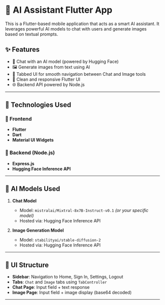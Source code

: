 # 🧠 AI Assistant Flutter App

This is a Flutter-based mobile application that acts as a smart AI assistant. It leverages powerful AI models to chat with users and generate images based on textual prompts.

## ✨ Features

- 💬 Chat with an AI model (powered by Hugging Face)
- 🖼️ Generate images from text using AI
- 🔀 Tabbed UI for smooth navigation between Chat and Image tools
- 📱 Clean and responsive Flutter UI
- 🌐 Backend API powered by Node.js

---

## 🚀 Technologies Used

### 🔧 Frontend
- **Flutter**
- **Dart**
- **Material UI Widgets**

### 🧠 Backend (Node.js)
- **Express.js**
- **Hugging Face Inference API**

---

## 🤖 AI Models Used

1. **Chat Model**  
   - Model: `mistralai/Mixtral-8x7B-Instruct-v0.1` *(or your specific model)*
   - Hosted via: Hugging Face Inference API

2. **Image Generation Model**  
   - Model: `stabilityai/stable-diffusion-2`
   - Hosted via: Hugging Face Inference API

---

## 📱 UI Structure

- **Sidebar**: Navigation to Home, Sign In, Settings, Logout
- **Tabs**: `Chat` and `Image` tabs using `TabController`
- **Chat Page**: Input field + text response
- **Image Page**: Input field + image display (base64 decoded)

---
